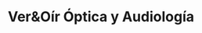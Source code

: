 ---
title: "Ver&Oír Óptica y Audiología"
url: /jerez-de-la-frontera/veryoir-optica-y-audiologia/
shop: óptico
---